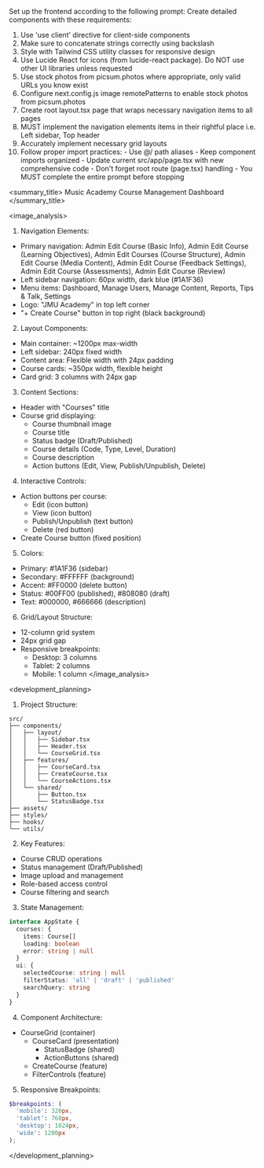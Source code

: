 Set up the frontend according to the following prompt:
  <frontend-prompt>
  Create detailed components with these requirements:
  1. Use 'use client' directive for client-side components
  2. Make sure to concatenate strings correctly using backslash
  3. Style with Tailwind CSS utility classes for responsive design
  4. Use Lucide React for icons (from lucide-react package). Do NOT use other UI libraries unless requested
  5. Use stock photos from picsum.photos where appropriate, only valid URLs you know exist
  6. Configure next.config.js image remotePatterns to enable stock photos from picsum.photos
  7. Create root layout.tsx page that wraps necessary navigation items to all pages
  8. MUST implement the navigation elements items in their rightful place i.e. Left sidebar, Top header
  9. Accurately implement necessary grid layouts
  10. Follow proper import practices:
     - Use @/ path aliases
     - Keep component imports organized
     - Update current src/app/page.tsx with new comprehensive code
     - Don't forget root route (page.tsx) handling
     - You MUST complete the entire prompt before stopping
  </frontend-prompt>

  <summary_title>
Music Academy Course Management Dashboard
</summary_title>

<image_analysis>
1. Navigation Elements:
- Primary navigation: Admin Edit Course (Basic Info), Admin Edit Course (Learning Objectives), Admin Edit Courses (Course Structure), Admin Edit Course (Media Content), Admin Edit Course (Feedback Settings), Admin Edit Course (Assessments), Admin Edit Course (Review)
- Left sidebar navigation: 60px width, dark blue (#1A1F36)
- Menu items: Dashboard, Manage Users, Manage Content, Reports, Tips & Talk, Settings
- Logo: "JMU Academy" in top left corner
- "+ Create Course" button in top right (black background)

2. Layout Components:
- Main container: ~1200px max-width
- Left sidebar: 240px fixed width
- Content area: Flexible width with 24px padding
- Course cards: ~350px width, flexible height
- Card grid: 3 columns with 24px gap

3. Content Sections:
- Header with "Courses" title
- Course grid displaying:
  - Course thumbnail image
  - Course title
  - Status badge (Draft/Published)
  - Course details (Code, Type, Level, Duration)
  - Course description
  - Action buttons (Edit, View, Publish/Unpublish, Delete)

4. Interactive Controls:
- Action buttons per course:
  - Edit (icon button)
  - View (icon button)
  - Publish/Unpublish (text button)
  - Delete (red button)
- Create Course button (fixed position)

5. Colors:
- Primary: #1A1F36 (sidebar)
- Secondary: #FFFFFF (background)
- Accent: #FF0000 (delete button)
- Status: #00FF00 (published), #808080 (draft)
- Text: #000000, #666666 (description)

6. Grid/Layout Structure:
- 12-column grid system
- 24px grid gap
- Responsive breakpoints:
  - Desktop: 3 columns
  - Tablet: 2 columns
  - Mobile: 1 column
</image_analysis>

<development_planning>
1. Project Structure:
```
src/
├── components/
│   ├── layout/
│   │   ├── Sidebar.tsx
│   │   ├── Header.tsx
│   │   └── CourseGrid.tsx
│   ├── features/
│   │   ├── CourseCard.tsx
│   │   ├── CreateCourse.tsx
│   │   └── CourseActions.tsx
│   └── shared/
│       ├── Button.tsx
│       └── StatusBadge.tsx
├── assets/
├── styles/
├── hooks/
└── utils/
```

2. Key Features:
- Course CRUD operations
- Status management (Draft/Published)
- Image upload and management
- Role-based access control
- Course filtering and search

3. State Management:
```typescript
interface AppState {
  courses: {
    items: Course[]
    loading: boolean
    error: string | null
  }
  ui: {
    selectedCourse: string | null
    filterStatus: 'all' | 'draft' | 'published'
    searchQuery: string
  }
}
```

4. Component Architecture:
- CourseGrid (container)
  - CourseCard (presentation)
    - StatusBadge (shared)
    - ActionButtons (shared)
  - CreateCourse (feature)
  - FilterControls (feature)

5. Responsive Breakpoints:
```scss
$breakpoints: (
  'mobile': 320px,
  'tablet': 768px,
  'desktop': 1024px,
  'wide': 1200px
);
```
</development_planning>